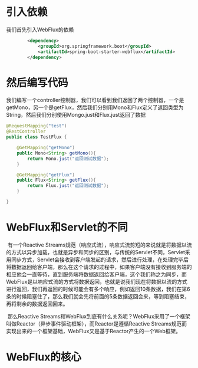 # 引入依赖

我们首先引入WebFlux的依赖

```xml
        <dependency>
            <groupId>org.springframework.boot</groupId>
            <artifactId>spring-boot-starter-webflux</artifactId>
        </dependency>
```

# 然后编写代码

​		我们编写一个controller控制器，我们可以看到我们返回了两个控制器，一个是getMono，另一个是getFlux，然后我们分别用Mono和Flux定义了返回类型为String，然后我们分别使用Mongo.just和Flux.just返回了数据

```java
@RequestMapping("test")
@RestController
public class TestFlux {

    @GetMapping("getMono")
    public Mono<String> getMono(){
        return Mono.just("返回测试数据");
    }

    @GetMapping("getFlux")
    public Flux<String> getFlux(){
        return Flux.just("返回测试数据");
    }

}

```

# WebFlux和Servlet的不同

​			有一个Reactive Streams规范（响应式流），响应式流剪短的来说就是将数据以流的方式以异步加载，也就是异步和同步的区别，与传统的Servlet不同，Servlet采用同步方式，Servlet会接收到客户端发起的请求，然后进行处理，在处理完毕后将数据返回给客户端，那么在这个请求的过程中，如果客户端没有接收到服务端的相应他会一直等待，直到服务端将数据返回给客户端，这个我们称之为同步，而WebFlux是以响应式流的方式将数据返回，也就是说我们现在将数据以流的方式进行返回，我们再返回的时候可能会有多个响应，例如返回10条数据，我们在第6条的时候阻塞住了，那么我们就会先将前面的5条数据返回会来，等到阻塞结束，再将剩余的数据返回回来。

​			那么Reactive Streams和WebFlux到底有什么关系呢？WebFlux采用了一个框架叫做Reactor（异步事件驱动框架），而Reactor是遵循Reactive Streams规范而实现出来的一个框架基础，WebFlux又是基于Reactor产生的一个Web框架。

# WebFlux的核心